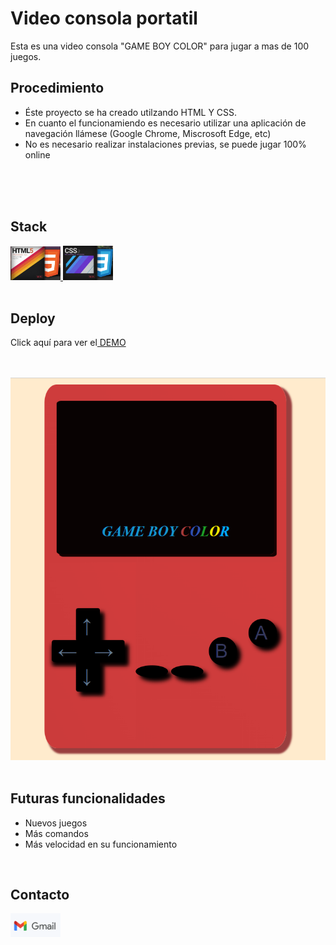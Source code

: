 # Video consola portatil

Esta es una video consola "GAME BOY COLOR" para jugar a mas de 100 juegos.

<h2>Procedimiento</h2>

<ul>
    <li>Éste proyecto se ha creado utilzando HTML Y CSS.</li>
    <li>En cuanto el funcionamiendo es necesario utilizar una aplicación de navegación llámese (Google Chrome, Miscrosoft Edge, etc)</li>
    <li>No es necesario realizar instalaciones previas, se puede jugar 100% online</li>
</ul>

<br>
<br>
<br>

<h2>Stack</h2>
<a href="https://lenguajehtml.com/">
    <img src="img/html.png" alt="imagen_html" target="_blank" width="80px">
</a>
<a href="https://lenguajecss.com/" target="_blank" >
    <img src="img/css.png" alt="imagen_css"width="80px">
</a>
<br>
<br>
<h2> Deploy </h2>
<p> Click aquí para ver el<a href="https://franciscocampana1.github.io/consola/" target="_blank" > DEMO</a></p> 
<br>
<br>

<img src="img/videoconsola.jpg.png" alt="imagen gameboy">
<br>
<br>

<h2>Futuras funcionalidades</h2>
<ul>
    <li>Nuevos juegos</li>
    <li>Más comandos</li>
    <li>Más velocidad en su funcionamiento</li>
</ul>

<br>

<h2>Contacto</h2>
<a href="https://mail.google.com/mail/u/0/?tab=rm&ogbl#inbox" target="_blank" >
    <img src="img/gmail.png" alt="imagen_css"width="80px">
</a>